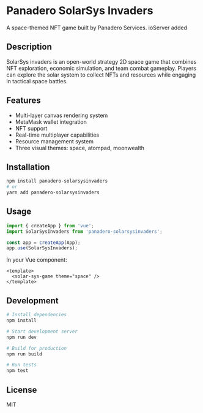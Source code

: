 # Panadero SolarSys Invaders

A space-themed NFT game built by Panadero Services. ioServer added

## Description

SolarSys invaders is an open-world strategy 2D space game that combines NFT exploration, economic simulation, and team combat gameplay. Players can explore the solar system to collect NFTs and resources while engaging in tactical space battles.

## Features

- Multi-layer canvas rendering system
- MetaMask wallet integration
- NFT support
- Real-time multiplayer capabilities
- Resource management system
- Three visual themes: space, atompad, moonwealth

## Installation

```bash
npm install panadero-solarsysinvaders
# or
yarn add panadero-solarsysinvaders
```

## Usage

```javascript
import { createApp } from 'vue';
import SolarSysInvaders from 'panadero-solarsysinvaders';

const app = createApp(App);
app.use(SolarSysInvaders);
```

In your Vue component:

```vue
<template>
  <solar-sys-game theme="space" />
</template>
```

## Development

```bash
# Install dependencies
npm install

# Start development server
npm run dev

# Build for production
npm run build

# Run tests
npm test
```

## License

MIT 